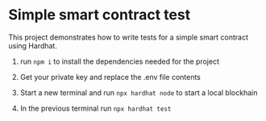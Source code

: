 # Simple smart contract test

This project demonstrates how to write tests for a simple smart contract using Hardhat.

1. run ``` npm i ``` to install the dependencies needed for the project

2. Get your private key and replace the .env file contents

3. Start a new terminal and run ```npx hardhat node``` to start a local blockhain

3. In the previous terminal run ```npx hardhat test```
